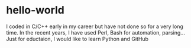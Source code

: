 # hello-world

I coded in C/C++ early in my career but have not done so for a very long time.
In the recent years, I have used Perl, Bash for automation, parsing...
Just for eductaion, I would like to learn Python and GitHub
